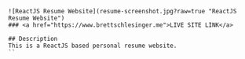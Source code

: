 ````# Brett Schlesinger's Portfolio Website     
![ReactJS Resume Website](resume-screenshot.jpg?raw=true "ReactJS Resume Website")
### <a href="https://www.brettschlesinger.me">LIVE SITE LINK</a>

## Description
This is a ReactJS based personal resume website.
``